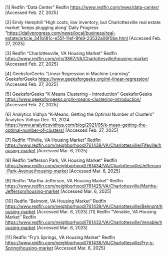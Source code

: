 [1] Redfin “Data Center” Redfin https://www.redfin.com/news/data-center/ [Accessed Feb. 27, 2025]

[2] Emily Hemphill “High costs, low inventory, but Charlottesville real estate market ‘keeps plugging along’ Daily Progress “https://dailyprogress.com/news/local/business/real-estate/article_341b181c-e55f-11ef-9fe9-23532a06f0be.html [Accessed Feb. 27, 2025]

[3] Redfin “Charlottesville, VA Housing Market” Redfin https://www.redfin.com/city/3867/VA/Charlottesville/housing-market [Accessed Feb. 27, 2025]

[4] GeeksforGeeks “Linear Regression in Machine Learning” GeeksforGeeks https://www.geeksforgeeks.org/ml-linear-regression/ [Accessed Feb. 27, 2025]

[5] GeeksforGeeks “K Means Clustering - Introduction” GeeksforGeeks https://www.geeksforgeeks.org/k-means-clustering-introduction/ [Accessed Feb. 27, 2025]

[6] Analytics Vidhya “K-Means: Getting the Optimal Number of Clusters”  Analytics Vidhya Dec. 10, 2024 https://www.analyticsvidhya.com/blog/2021/05/k-mean-getting-the-optimal-number-of-clusters/ [Accessed Feb. 27, 2025]

[7] Redfin “Fifville, VA Housing Market” Redfin https://www.redfin.com/neighborhood/761438/VA/Charlottesville/Fifeville/housing-market  [Accessed Mar. 6, 2025]

[8] Redfin “Jefferson Park, VA Housing Market” Redfin https://www.redfin.com/neighborhood/761434/VA/Charlottesville/Jefferson-Park-Avenue/housing-market [Accessed Mar. 6, 2025]

[9] Redfin “Martha Jefferson, VA Housing Market” Redfin https://www.redfin.com/neighborhood/761425/VA/Charlottesville/Martha-Jefferson/housing-market  [Accessed Mar. 6, 2025]

[10] Redfin “Belmont, VA Housing Market” Redfin https://www.redfin.com/neighborhood/761439/VA/Charlottesville/Belmont/housing-market [Accessed Mar. 6, 2025]
[11] Redfin “Venable, VA Housing Market” Redfin https://www.redfin.com/neighborhood/761432/VA/Charlottesville/Venable/housing-market [Accessed Mar. 6, 2025]

[11] Redfin “Fry’s Springs, VA Housing Market” Redfin https://www.redfin.com/neighborhood/761436/VA/Charlottesville/Fry-s-Spring/housing-market [Accessed Mar. 6, 2025]
